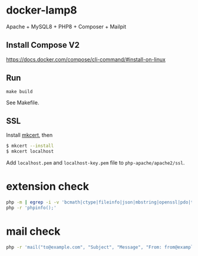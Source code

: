 # docker-lamp8

Apache + MySQL8 + PHP8 + Composer + Mailpit

## Install Compose V2

https://docs.docker.com/compose/cli-command/#install-on-linux

## Run

```
make build
```

See Makefile.

## SSL

Install [mkcert](https://github.com/FiloSottile/mkcert), then

```sh
$ mkcert --install
$ mkcert localhost
```

Add `localhost.pem` and `localhost-key.pem` file to `php-apache/apache2/ssl`.

# extension check

```sh
php -m | egrep -i -v 'bcmath|ctype|fileinfo|json|mbstring|openssl|pdo|tokenizer|xml'
php -r 'phpinfo();'
```

# mail check

```sh
php -r 'mail("to@example.com", "Subject", "Message", "From: from@example.com");'
```
